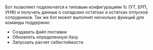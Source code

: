 Бот позволяет подключатся к типовым конфигурациям 1с (УТ, ЕРП, УНФ) и получать 
данные о складских остатках и остатках отпусков сотрудников.
Так же бот может выполнят несколько функций для команды поддержки:
-	Создавать файл поставки
-	Обновлять определенную базу
-	Запускать расчет себестоймости